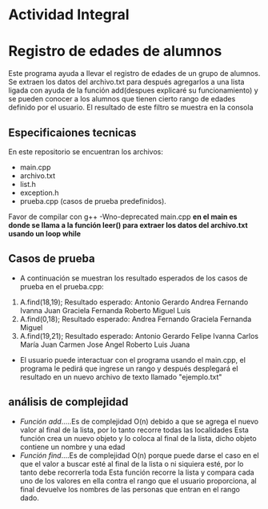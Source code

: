 # Actividad Integral
# Registro de edades de alumnos
Este programa ayuda a llevar el registro de edades de un grupo de alumnos. Se extraen los datos del archivo.txt para después agregarlos a una lista ligada con ayuda de la función add(despues explicaré su funcionamiento) y se pueden conocer a los alumnos que tienen cierto rango de edades definido por el usuario. El resultado de este filtro se muestra en la consola
## Especificaiones tecnicas
En este repositorio se encuentran los archivos:
- main.cpp
- archivo.txt
- list.h 
- exception.h
- prueba.cpp (casos de prueba predefinidos).

Favor de compilar con g++ -Wno-deprecated main.cpp
**en el main es donde se llama a la función leer() para extraer los datos del archivo.txt usando un loop while**
## Casos de prueba
- A continuación se muestran los resultado esperados de los casos de prueba en el prueba.cpp:
1. A.find(18,19); Resultado esperado: Antonio Gerardo Andrea Fernando Ivanna Juan Graciela Fernanda Roberto Miguel Luis
2. A.find(0,18); Resultado esperado: Andrea Fernando Graciela Fernanda Miguel
3. A.find(19,21); Resultado esperado: Antonio Gerardo Felipe Ivanna Carlos María Juan Carmen Jose Angel Roberto Luis Juana
- El usuario puede interactuar con el programa usando el main.cpp, el programa le pedirá que ingrese un rango y después desplegará el resultado en un nuevo archivo de texto 
llamado "ejemplo.txt"

## análisis de complejidad
- *Función add*.....Es de complejidad O(n) debido a que se agrega el nuevo valor al final de la lista, por lo tanto recorre todas las localidades
Esta función crea un nuevo objeto y lo coloca al final de la lista, dicho objeto contiene un nombre y  una edad 
- *Función find*....Es de complejidad O(n) porque puede darse el caso en el que el valor a buscar esté al final de la lista o ni siquiera esté, por lo tanto debe recorrerla toda
Esta función recorre la lista y compara cada uno de los valores en ella contra el rango que el usuario proporciona,
al final devuelve los nombres de las personas que entran en el rango dado. 
